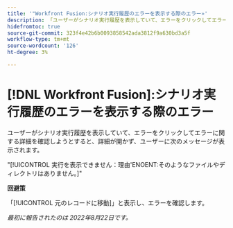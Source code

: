 ```yaml
---
title: '"Workfront Fusion:シナリオ実行履歴のエラーを表示する際のエラー»'
description: 「ユーザーがシナリオ実行履歴を表示していて、エラーをクリックしてエラーに関する詳細を確認しようとすると、詳細が開かず、エラーメッセージが表示されます。」
hidefromtoc: true
source-git-commit: 323f4e42b6b0093858542ada3812f9a630bd3a5f
workflow-type: tm+mt
source-wordcount: '126'
ht-degree: 3%

---
```



# [!DNL Workfront Fusion]:シナリオ実行履歴のエラーを表示する際のエラー

ユーザーがシナリオ実行履歴を表示していて、エラーをクリックしてエラーに関する詳細を確認しようとすると、詳細が開かず、ユーザーに次のメッセージが表示されます。

&quot;[!UICONTROL 実行を表示できません：理由&#39;ENOENT:そのようなファイルやディレクトリはありません。]&quot;

**回避策**

「[!UICONTROL 元のレコードに移動]」と表示し、エラーを確認します。

_最初に報告されたのは 2022年8月22日です。_

